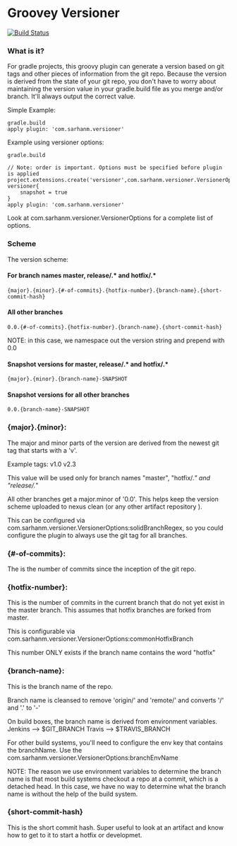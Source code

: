 
# Groovey Versioner

[![Build Status](https://travis-ci.org/sarhanm/groovy-versioner.svg?branch=master)](https://travis-ci.org/sarhanm/groovy-versioner)

### What is it?

For gradle projects, this groovy plugin can generate a version based on git tags and other pieces of information from the git repo. Because the version is derived from the state of your git repo, you don't have to worry about maintaining the version value in your gradle.build file as you merge and/or branch. It'll always output the correct value.

Simple Example:
    
    gradle.build
    apply plugin: 'com.sarhanm.versioner'
    
Example using versioner options:

    gradle.build
    
    // Note: order is important. Options must be specified before plugin is applied
    project.extensions.create('versioner',com.sarhanm.versioner.VersionerOptions)
    versioner{
        snapshot = true
    }    
    apply plugin: 'com.sarhanm.versioner'

Look at com.sarhanm.versioner.VersionerOptions for a complete list of options.

### Scheme

The version scheme:

#### For branch names master, release/.* and hotfix/.*

    {major}.{minor}.{#-of-commits}.{hotfix-number}.{branch-name}.{short-commit-hash}
 
#### All other branches

    0.0.{#-of-commits}.{hotfix-number}.{branch-name}.{short-commit-hash}

NOTE: in this case, we namespace out the version string and prepend with 0.0

#### Snapshot versions for master, release/.* and hotfix/.*
    
    {major}.{minor}.{branch-name}-SNAPSHOT

#### Snapshot versions for all other branches

    0.0.{branch-name}-SNAPSHOT    

### {major}.{minor}:

The major and minor parts of the version are derived from the newest git tag that starts with a 'v'. 
 
Example tags:
    v1.0
    v2.3

This value will be used only for branch names "master", "hotfix/.*" and "release/.*"

All other branches get a major.minor of '0.0'. This helps keep the version scheme uploaded to nexus clean (or any other artifact repository ).
 
This can be configured via com.sarhanm.versioner.VersionerOptions:solidBranchRegex, so you could configure the plugin to always use the git tag for all branches. 
 
### {#-of-commits}:
 
The is the number of commits since the inception of the git repo.
  
### {hotfix-number}:

This is the number of commits in the current branch that do not yet exist in the master branch. This assumes that hotfix branches are forked from master. 

This is configurable via com.sarhanm.versioner.VersionerOptions:commonHotfixBranch

This number ONLY exists if the branch name contains the word "hotfix"

### {branch-name}:

This is the branch name of the repo. 

Branch name is cleansed to remove 'origin/' and 'remote/' and converts '/' and '.' to '-'

On build boxes, the branch name is derived from environment variables.
Jenkins --> $GIT_BRANCH
Travis --> $TRAVIS_BRANCH

For other build systems, you'll need to configure the env key that contains the branchName. Use the com.sarhanm.versioner.VersionerOptions:branchEnvName

NOTE: The reason we use environment variables to determine the branch name is that most build systems checkout a repo at a commit, which is a detached head. In this case, we have no way to determine what the branch name is without the help of the build system.

### {short-commit-hash}

This is the short commit hash. Super useful to look at an artifact and know how to get to it to start a hotfix or developmet.


